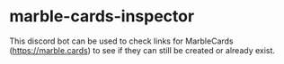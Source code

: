 # marble-cards-inspector
This discord bot can be used to check links for MarbleCards (https://marble.cards) to see if they can still be created or already exist.
